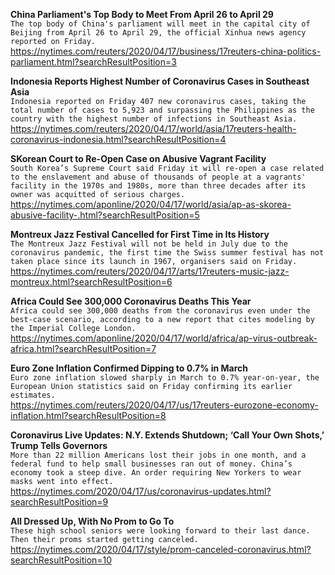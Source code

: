 **China Parliament's Top Body to Meet From April 26 to April 29**\
`The top body of China's parliament will meet in the capital city of Beijing from April 26 to April 29, the official Xinhua news agency reported on Friday. `\
https://nytimes.com/reuters/2020/04/17/business/17reuters-china-politics-parliament.html?searchResultPosition=3

**Indonesia Reports Highest Number of Coronavirus Cases in Southeast Asia**\
`Indonesia reported on Friday 407 new coronavirus cases, taking the total number of cases to 5,923 and surpassing the Philippines as the country with the highest number of infections in Southeast Asia. `\
https://nytimes.com/reuters/2020/04/17/world/asia/17reuters-health-coronavirus-indonesia.html?searchResultPosition=4

**SKorean Court to Re-Open Case on Abusive Vagrant Facility**\
`South Korea’s Supreme Court said Friday it will re-open a case related to the enslavement and abuse of thousands of people at a vagrants' facility in the 1970s and 1980s, more than three decades after its owner was acquitted of serious charges.`\
https://nytimes.com/aponline/2020/04/17/world/asia/ap-as-skorea-abusive-facility-.html?searchResultPosition=5

**Montreux Jazz Festival Cancelled for First Time in Its History**\
`The Montreux Jazz Festival will not be held in July due to the coronavirus pandemic, the first time the Swiss summer festival has not taken place since its launch in 1967, organisers said on Friday.`\
https://nytimes.com/reuters/2020/04/17/arts/17reuters-music-jazz-montreux.html?searchResultPosition=6

**Africa Could See 300,000 Coronavirus Deaths This Year**\
`Africa could see 300,000 deaths from the coronavirus even under the best-case scenario, according to a new report that cites modeling by the Imperial College London.`\
https://nytimes.com/aponline/2020/04/17/world/africa/ap-virus-outbreak-africa.html?searchResultPosition=7

**Euro Zone Inflation Confirmed Dipping to 0.7% in March**\
`Euro zone inflation slowed sharply in March to 0.7% year-on-year, the European Union statistics said on Friday confirming its earlier estimates.`\
https://nytimes.com/reuters/2020/04/17/us/17reuters-eurozone-economy-inflation.html?searchResultPosition=8

**Coronavirus Live Updates: N.Y. Extends Shutdown; ‘Call Your Own Shots,’ Trump Tells Governors**\
`More than 22 million Americans lost their jobs in one month, and a federal fund to help small businesses ran out of money. China’s economy took a steep dive. An order requiring New Yorkers to wear masks went into effect.`\
https://nytimes.com/2020/04/17/us/coronavirus-updates.html?searchResultPosition=9

**All Dressed Up, With No Prom to Go To**\
`These high school seniors were looking forward to their last dance. Then their proms started getting canceled.`\
https://nytimes.com/2020/04/17/style/prom-canceled-coronavirus.html?searchResultPosition=10

